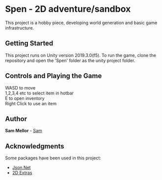 # Spen - 2D adventure/sandbox

This project is a hobby piece, developing world generation and basic game infrastructure.

## Getting Started

This project runs on Unity version 2019.3.0(f5).
To run the game, clone the repository and open the 'Spen' folder as the unity project folder.

## Controls and Playing the Game
WASD to move  
1,2,3,4 etc to select item in hotbar  
E to open inventory  
Right Click to use an item  

## Author
**Sam Mellor** - [Sam](https://github.com/smel0001)

## Acknowledgments

Some packages have been used in this project:
* [Json.Net](https://github.com/JamesNK/Newtonsoft.Json)
* [2D Extras](https://github.com/Unity-Technologies/2d-extras)
